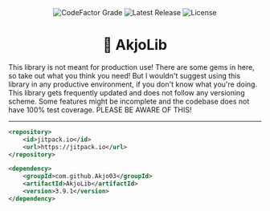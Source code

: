 <!--suppress HtmlDeprecatedAttribute -->
<div align="center">
    <img src="https://img.shields.io/codefactor/grade/github/Akjo03/AkjoLib/main?style=flat-square&label=CodeFactor Grade" alt="CodeFactor Grade" />
    <img src="https://img.shields.io/github/v/release/Akjo03/AkjoLib?style=flat-square&label=Latest%20Release" alt="Latest Release" />
    <img src="https://img.shields.io/github/license/Akjo03/AkjoLib?style=flat-square&label=License" alt="License" />
    <h1>📕 AkjoLib</h1>
</div>

This library is not meant for production use! There are some gems in here, so take out what you think you need! But I wouldn't suggest using this library in any productive environment, if you don't know what you're doing. This library gets frequently updated and does not follow any versioning scheme. Some features might be incomplete and the codebase does not have 100% test coverage. PLEASE BE AWARE OF THIS!

--------

```xml
<repository>
    <id>jitpack.io</id>
    <url>https://jitpack.io</url>
</repository>
```

```xml
<dependency>
    <groupId>com.github.Akjo03</groupId>
    <artifactId>AkjoLib</artifactId>
    <version>3.9.1</version>
</dependency>
```
